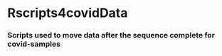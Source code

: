 # Rscripts4covidData


### Scripts used to move data after the sequence complete for covid-samples


